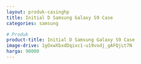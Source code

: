 ```yaml
---
layout: produk-casinghp
title: Initial D Samsung Galaxy S9 Case
categories: samsung

# Produk
product-title: Initial D Samsung Galaxy S9 Case
image-drive: 1gOxwXbxdDqixc1-u19vodj_gAFQjLt7N
harga: 90000
---
```

